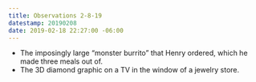 ```yaml
---
title: Observations 2-8-19
datestamp: 20190208
date: 2019-02-18 22:27:00 -06:00
---
```


- The imposingly large “monster burrito” that Henry ordered, which he made three meals out of.
- The 3D diamond graphic on a TV in the window of a jewelry store.
